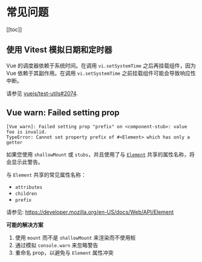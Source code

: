 # 常见问题

[[toc]]

## 使用 Vitest 模拟日期和定时器

Vue 的调度器依赖于系统时间。在调用 `vi.setSystemTime` 之后再挂载组件，因为 Vue 依赖于其副作用。在调用 `vi.setSystemTime` 之前挂载组件可能会导致响应性中断。

请参见 [vuejs/test-utils#2074](https://github.com/vuejs/test-utils/issues/2074).

## Vue warn: Failed setting prop

```
[Vue warn]: Failed setting prop "prefix" on <component-stub>: value foo is invalid.
TypeError: Cannot set property prefix of #<Element> which has only a getter
```

如果您使用 `shallowMount` 或 `stubs`，并且使用了与 [`Element`](https://developer.mozilla.org/en-US/docs/Web/API/Element) 共享的属性名称，将会显示此警告。

与 `Element` 共享的常见属性名称：

- `attributes`
- `children`
- `prefix`

请参见: https://developer.mozilla.org/en-US/docs/Web/API/Element

**可能的解决方案**

1. 使用 `mount` 而不是 `shallowMount` 来渲染而不使用桩
2. 通过模拟 `console.warn` 来忽略警告
3. 重命名 prop，以避免与 `Element` 属性冲突
